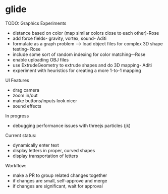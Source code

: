 # glide
TODO:
Graphics Experiments
- distance based on color (map similar colors close to each other)-Rose
- add force fields- gravity, vortex, sound- Aditi
- formulate as a graph problem --> load object files for complex 3D shape testing- Rose
- include some sort of random indexing for color matching--Rose
- enable uploading OBJ files
- use ExtrudeGeometry to extrude shapes and do 3D mapping- Aditi
- experiment with heuristics for creating a more 1-to-1 mapping

UI Features
- drag camera
- zoom in/out
- make buttons/inputs look nicer
- sound effects

In progress
- debugging performance issues with threejs particles (jk)


Current status:
- dynamically enter text
- display letters in proper, curved shapes
- display transportation of letters



Workflow:
- make a PR to group related changes together
- if changes are small, self-approve and merge
- if changes are significant, wait for approval
